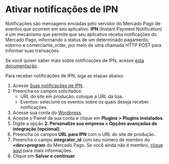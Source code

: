 # Ativar notificações de IPN

Notificações são mensagens enviadas pelo servidor do Mercado Pago de eventos que ocorrem em seu aplicativo. **IPN** (Instant Payment Notification) é um mecanismo que permite que seu aplicativo receba notificações do Mercado Pago, informando o status de um determinado pagamento, estorno e comerciante_order, por meio de uma chamada HTTP POST para informar suas transações.

Se você quiser saber mais sobre notificações de IPN, acesse [esta documentação](/developers/pt/docs/woocommerce/additional-content/your-integrations/notifications/ipn).

Para receber notificações de IPN, siga as etapas abaixo:

1. Acesse [Suas notificações de IPN](https://www.mercadopago[FAKER][URL][DOMAIN]/developers/panel/ipn).
2. Preencha os campos solicitados:
    - URL do site em produção: coloque a URL da loja.
    - Eventos: selecione os eventos sobre os quais deseja receber notificações.
3. Acesse sua conta do [Wordpress](https://wordpress.com/).
4. Acesse o Painel da sua conta e clique em **Plugins > Plugins instalados**.
5. Digite a opção **2. Personalize sua empresa > Opções avançadas de integração (opcional)**.
6. Preencha os campos **URL para IPN** com o URL do site de produção.
7. Preencha o campo **integrator_id** com seu número de membro do **&lt;dev&gt;program** do Mercado Pago. Se você ainda não é membro, [clique aqui](https://www.mercadopago[FAKER][URL][DOMAIN]/developers/pt/developer-program) para mais informações.
8. Clique em **Salvar e continuar**.